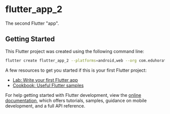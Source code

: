 # flutter_app_2

The second Flutter "app".

## Getting Started

This Flutter project was created using the following command line:

```bash
flutter create flutter_app_2 --platforms=android,web --org com.eduhoratiu
```

A few resources to get you started if this is your first Flutter project:

- [Lab: Write your first Flutter app](https://docs.flutter.dev/get-started/codelab)
- [Cookbook: Useful Flutter samples](https://docs.flutter.dev/cookbook)

For help getting started with Flutter development, view the
[online documentation](https://docs.flutter.dev/), which offers tutorials,
samples, guidance on mobile development, and a full API reference.
